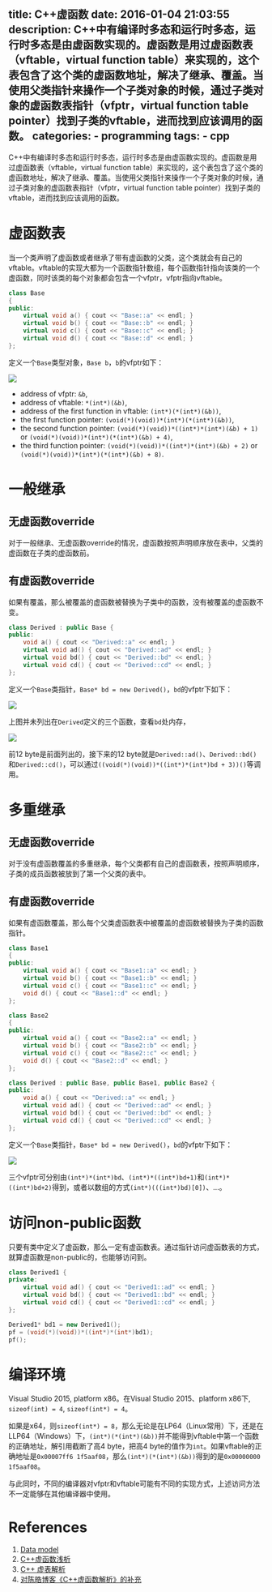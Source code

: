 title: C++虚函数
date: 2016-01-04 21:03:55
description: C++中有编译时多态和运行时多态，运行时多态是由虚函数实现的。虚函数是用过虚函数表（vftable，virtual function table）来实现的，这个表包含了这个类的虚函数地址，解决了继承、覆盖。当使用父类指针来操作一个子类对象的时候，通过子类对象的虚函数表指针（vfptr，virtual function table pointer）找到子类的vftable，进而找到应该调用的函数。
categories:
    - programming
tags:
    - cpp
---

C++中有编译时多态和运行时多态，运行时多态是由虚函数实现的。虚函数是用过虚函数表（vftable，virtual function table）来实现的，这个表包含了这个类的虚函数地址，解决了继承、覆盖。当使用父类指针来操作一个子类对象的时候，通过子类对象的虚函数表指针（vfptr，virtual function table pointer）找到子类的vftable，进而找到应该调用的函数。

# 虚函数表

当一个类声明了虚函数或者继承了带有虚函数的父类，这个类就会有自己的vftable。vftable的实现大都为一个函数指针数组，每个函数指针指向该类的一个虚函数，同时该类的每个对象都会包含一个vfptr，vfptr指向vftable。

```cpp
class Base
{
public:
	virtual void a() { cout << "Base::a" << endl; }
	virtual void b() { cout << "Base::b" << endl; }
	virtual void c() { cout << "Base::c" << endl; }
	virtual void d() { cout << "Base::d" << endl; }
};
```

定义一个`Base`类型对象，`Base b`，`b`的vfptr如下：

![](/media/2016/cpp_virtual_function_base_b.png)

* address of vfptr: `&b`,
* address of vftable: `*(int*)(&b)`,
* address of the first function in vftable: `(int*)(*(int*)(&b))`,
* the first function pointer: `(void(*)(void))*(int*)(*(int*)(&b))`,
* the second function pointer: `(void(*)(void))*((int*)*(int*)(&b) + 1)` or `(void(*)(void))*(int*)(*(int*)(&b) + 4)`,
* the third function pointer: `(void(*)(void))*((int*)*(int*)(&b) + 2)` or `(void(*)(void))*(int*)(*(int*)(&b) + 8)`.

# 一般继承

## 无虚函数override

对于一般继承、无虚函数override的情况，虚函数按照声明顺序放在表中，父类的虚函数在子类的虚函数前。

## 有虚函数override

如果有覆盖，那么被覆盖的虚函数被替换为子类中的函数，没有被覆盖的虚函数不变。

```cpp
class Derived : public Base {
public:
	void a() { cout << "Derived::a" << endl; }
	virtual void ad() { cout << "Derived::ad" << endl; }
	virtual void bd() { cout << "Derived::bd" << endl; }
	virtual void cd() { cout << "Derived::cd" << endl; }
};
```

定义一个`Base`类指针，`Base* bd = new Derived()`，`bd`的vfptr下如下：

![](/media/2016/cpp_virtual_function_derived_bd.png)

上图并未列出在`Derived`定义的三个函数，查看`bd`处内存，

![](/media/2016/cpp_virtual_function_derived_bd_mem.png)

前12 byte是前面列出的，接下来的12 byte就是`Derived::ad()`、`Derived::bd()`和`Derived::cd()`，可以通过`((void(*)(void))*((int*)*(int*)bd + 3))()`等调用。

# 多重继承


## 无虚函数override

对于没有虚函数覆盖的多重继承，每个父类都有自己的虚函数表，按照声明顺序，子类的成员函数被放到了第一个父类的表中。

## 有虚函数override

如果有虚函数覆盖，那么每个父类虚函数表中被覆盖的虚函数被替换为子类的函数指针。

```cpp
class Base1
{
public:
	virtual void a() { cout << "Base1::a" << endl; }
	virtual void b() { cout << "Base1::b" << endl; }
	virtual void c() { cout << "Base1::c" << endl; }
	void d() { cout << "Base1::d" << endl; }
};

class Base2
{
public:
	virtual void a() { cout << "Base2::a" << endl; }
	virtual void b() { cout << "Base2::b" << endl; }
	virtual void c() { cout << "Base2::c" << endl; }
	void d() { cout << "Base2::d" << endl; }
};

class Derived : public Base, public Base1, public Base2 {
public:
	void a() { cout << "Derived::a" << endl; }
	virtual void ad() { cout << "Derived::ad" << endl; }
	virtual void bd() { cout << "Derived::bd" << endl; }
	virtual void cd() { cout << "Derived::cd" << endl; }
};
```

定义一个`Base`类指针，`Base* bd = new Derived()`，`bd`的vfptr下如下：

![](/media/2016/cpp_virtual_function_multi_derived_bd.png)

三个vfptr可分别由`(int*)*(int*)bd`、`(int*)*((int*)bd+1)`和`(int*)*((int*)bd+2)`得到，或者以数组的方式`(int*)(((int*)bd)[0])`、...。

# 访问non-public函数

只要有类中定义了虚函数，那么一定有虚函数表。通过指针访问虚函数表的方式，就算虚函数是non-public的，也能够访问到。

```cpp
class Derived1 {
private:
	virtual void ad() { cout << "Derived1::ad" << endl; }
	virtual void bd() { cout << "Derived1::bd" << endl; }
	virtual void cd() { cout << "Derived1::cd" << endl; }
};

Derived1* bd1 = new Derived1();
pf = (void(*)(void))*((int*)*(int*)bd1);
pf();
```

# 编译环境

Visual Studio 2015, platform x86。在Visual Studio 2015、platform x86下, `sizeof(int) = 4`, `sizeof(int*) = 4`。

如果是x64，则`sizeof(int*) = 8`，那么无论是在LP64（Linux常用）下，还是在LLP64（Windows）下，`(int*)(*(int*)(&b))`并不能得到vftable中第一个函数的正确地址，解引用截断了高4 byte，把高4 byte的值作为`int`。如果vftable的正确地址是`0x00007ff6 1f5aaf08`，那么`(int*)(*(int*)(&b))`得到的是`0x00000000 1f5aaf08`。

与此同时，不同的编译器对vfptr和vftable可能有不同的实现方式，上述访问方法不一定能够在其他编译器中使用。

# References

1. [Data model](http://www.viva64.com/en/t/0012/)
2. [C++虚函数浅析](http://glgjing.github.io/blog/2015/01/03/c-plus-plus-xu-han-shu-qian-xi/)
3. [C++ 虚表解析](http://blog.csdn.net/haoel/article/details/1948051)
4. [对陈皓博客《C++虚函数解析》的补充](http://www.rudy-yuan.net/archives/128/)


